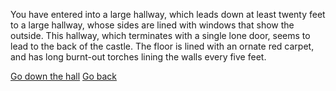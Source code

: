 You have entered into a large hallway, which leads down at least twenty feet to a large hallway, whose sides are lined with windows that show the outside. This hallway, which terminates with a single lone door, seems to lead to the back of the castle. The floor is lined with an ornate red carpet, and has long burnt-out torches lining the walls every five feet. 

[Go down the hall](5-DA.md)
[Go back](3-A.md)